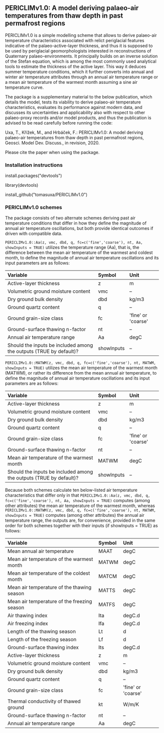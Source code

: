 ## PERICLIMv1.0: A model deriving palaeo-air temperatures from thaw depth in past permafrost regions
PERICLIMv1.0 is a simple modelling scheme that allows to derive palaeo-air temperature characteristics associated with relict periglacial features indicative of the palaeo-active-layer thickness, and thus it is supposed to be used by periglacial geomorphologists interested in reconstructions of Quaternary palaeo-environments. It principally builds on an inverse solution of the Stefan equation, which is among the most commonly used analytical tools to estimate the thickness of the active layer. This way it deduces summer temperature conditions, which it further converts into annual and winter air temperature attributes through an annual air temperature range or a mean air temperature of the warmest month assuming a sine air temperature curve.

The package is a supplementary material to the below publication, which details the model, tests its viability to derive palaeo-air temperature characteristics, evaluates its performance against modern data, and discusses its uncertainties and applicability also with respect to other palaeo-proxy records and/or model products, and thus the publication is advised to be read carefully before running the code:

Uxa, T., Křížek, M., and Hrbáček, F.: PERICLIMv1.0: A model deriving palaeo-air temperatures from thaw depth in past permafrost regions, Geosci. Model Dev. Discuss., in revision, 2020.

Please cite the paper when using the package.

### Installation instructions
install.packages("devtools")

library(devtools)

install_github("tomasuxa/PERICLIMv1.0")

### PERICLIMv1.0 schemes
The package consists of two alternate schemes deriving past air temperature conditions that differ in how they define the magnitude of annual air temperature oscillations, but both provide identical outcomes if driven with compatible data.

`PERICLIMv1.0::Aa(z, vmc, dbd, q, fc=c('fine','coarse'), nt, Aa, showInputs = TRUE)` utilizes the temperature range (Aa), that is, the difference between the mean air temperature of the warmest and coldest month, to define the magnitude of annual air temperature oscillations and its input parameters are as follows:

Variable | Symbol | Unit
:-------- | :------ | :----
Active-layer thickness | z | m
Volumetric ground moisture content | vmc | –
Dry ground bulk density | dbd | kg/m3
Ground quartz content | q | –
Ground grain-size class | fc | 'fine' or 'coarse'
Ground-surface thawing n-factor | nt | –
Annual air temperature range | Aa | degC
Should the inputs be included among the outputs (TRUE by default)? | showInputs | –

`PERICLIMv1.0::MATWM(z, vmc, dbd, q, fc=c('fine','coarse'), nt, MATWM, showInputs = TRUE)` utilizes the mean air temperature of the warmest month (MATWM), or rather its difference from the mean annual air temperature, to define the magnitude of annual air temperature oscillations and its input parameters are as follows:

Variable | Symbol | Unit
:-------- | :------ | :----
Active-layer thickness | z | m
Volumetric ground moisture content | vmc | –
Dry ground bulk density | dbd | kg/m3
Ground quartz content | q | –
Ground grain-size class | fc | 'fine' or 'coarse'
Ground-surface thawing n-factor | nt | –
Mean air temperature of the warmest month | MATWM | degC
Should the inputs be included among the outputs (TRUE by default)? | showInputs | –

Because both schemes calculate ten below-listed air temperature characteristics that differ only in that `PERICLIMv1.0::Aa(z, vmc, dbd, q, fc=c('fine','coarse'), nt, Aa, showInputs = TRUE)` computes (among other attributes) the mean air temperature of the warmest month, whereas `PERICLIMv1.0::MATWM(z, vmc, dbd, q, fc=c('fine','coarse'), nt, MATWM, showInputs = TRUE)` computes (among other attributes) the annual air temperature range, the outputs are, for convenience, provided in the same order for both schemes together with their inputs (if showInputs = TRUE) as follows:

Variable | Symbol | Unit
:-------- | :------ | :----
Mean annual air temperature | MAAT | degC
Mean air temperature of the warmest month | MATWM | degC
Mean air temperature of the coldest month | MATCM | degC
Mean air temperature of the thawing season | MATTS | degC
Mean air temperature of the freezing season | MATFS | degC
Air thawing index | Ita | degC.d
Air freezing index | Ifa | degC.d
Length of the thawing season | Lt | d 
Length of the freezing season | Lf | d
Ground-surface thawing index | Its | degC.d
Active-layer thickness | z | m
Volumetric ground moisture content | vmc | –
Dry ground bulk density | dbd | kg/m3
Ground quartz content | q | –
Ground grain-size class | fc | 'fine' or 'coarse'
Thermal conductivity of thawed ground | kt | W/m/K
Ground-surface thawing n-factor | nt | –
Annual air temperature range | Aa | degC

